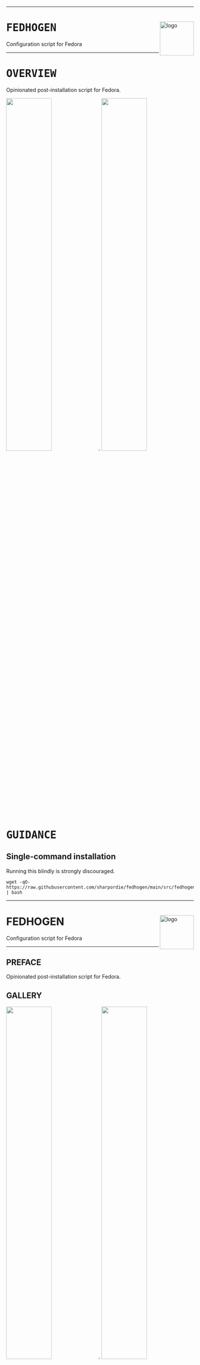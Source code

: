 <hr><div>
<a href="../.."><img align="right" height="91" src="https://user-images.githubusercontent.com/72373746/204132526-193bd3df-e3fd-4f33-99e0-eea7972247f8.png" alt="logo"></a>
<h1><samp>FEDHOGEN</samp></h1>
<p>Configuration script for Fedora</p>
</div><hr>

<h1><samp>OVERVIEW</samp></h1>

Opinionated post-installation script for Fedora.

<img src="https://fakeimg.pl/852x480/000/fff" width="49.25%"/><img src="https://upload.wikimedia.org/wikipedia/commons/c/ca/1x1.png" width="1.5%"/><img src="https://fakeimg.pl/852x480/000/fff" width="49.25%"/>

<h1><samp>GUIDANCE</samp></h1>

## Single-command installation

Running this blindly is strongly discouraged.

```shell
wget -qO- https://raw.githubusercontent.com/sharpordie/fedhogen/main/src/fedhogen.sh | bash
```


<hr><div>
<a href="../.."><img align="right" height="91" src="https://user-images.githubusercontent.com/72373746/202393603-e66ea89a-3af1-4c0d-b666-ec86572bebac.png" alt="logo"></a>
<h1>FEDHOGEN</h1>
<p>Configuration script for Fedora</p>
</div><hr>

## PREFACE

Opinionated post-installation script for Fedora.

## GALLERY

<img src="https://fakeimg.pl/852x480/000/fff" width="49.25%"/><img src="https://upload.wikimedia.org/wikipedia/commons/c/ca/1x1.png" width="1.5%"/><img src="https://fakeimg.pl/852x480/000/fff" width="49.25%"/>

## STARTER

## Single-command installation

Running this blindly is strongly discouraged.

```shell
wget -qO- https://raw.githubusercontent.com/sharpordie/fedhogen/main/src/fedhogen.sh | bash
```

<!--

## PROJECT

## OVERVIEW

Opinionated post-installation script for Fedora.

<img src="https://fakeimg.pl/852x480/000/fff" width="49.25%"/><img src="https://upload.wikimedia.org/wikipedia/commons/c/ca/1x1.png" width="1.5%"/><img src="https://fakeimg.pl/852x480/000/fff" width="49.25%"/>

## GUIDANCE

Running this blindly is strongly discouraged.

```shell
wget -qO- https://raw.githubusercontent.com/sharpordie/fedhogen/main/src/fedhogen.sh | bash
```

-->
